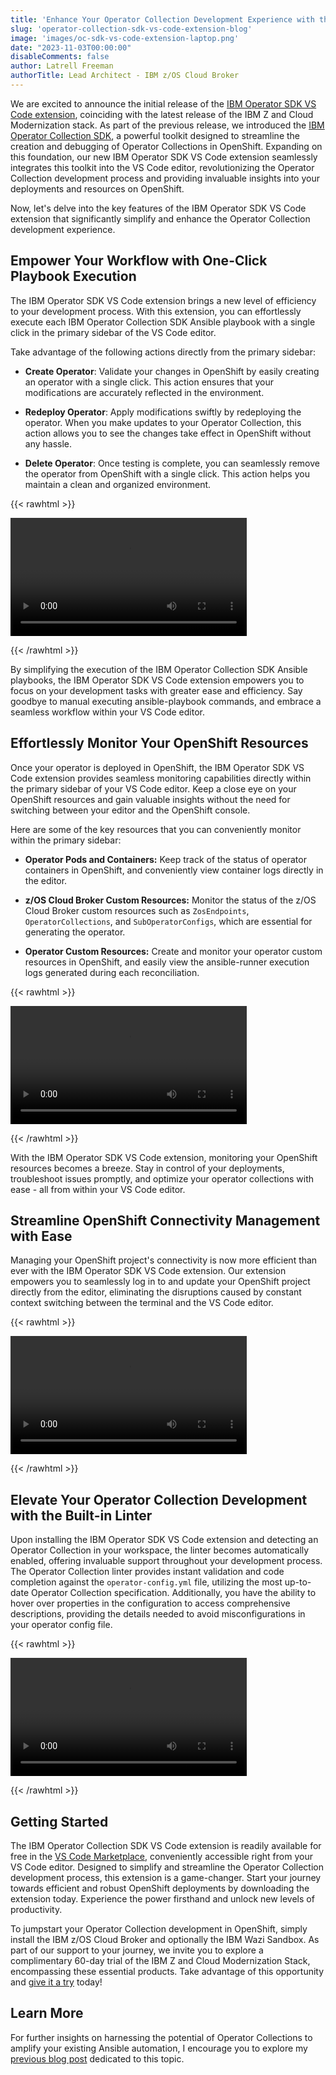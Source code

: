 ```yaml
---
title: 'Enhance Your Operator Collection Development Experience with the IBM Operator Collection SDK VS Code Extension'
slug: 'operator-collection-sdk-vs-code-extension-blog'
image: 'images/oc-sdk-vs-code-extension-laptop.png'
date: "2023-11-03T00:00:00"
disableComments: false
author: Latrell Freeman
authorTitle: Lead Architect - IBM z/OS Cloud Broker
---
```


We are excited to announce the initial release of the [IBM Operator SDK VS Code extension][oc-sdk-vs-code], coinciding with the latest release of the IBM Z and Cloud Modernization stack. As part of the previous release, we introduced the [IBM Operator Collection SDK][oc-sdk], a powerful toolkit designed to streamline the creation and debugging of Operator Collections in OpenShift. Expanding on this foundation, our new IBM Operator SDK VS Code extension seamlessly integrates this toolkit into the VS Code editor, revolutionizing the Operator Collection development process and providing invaluable insights into your deployments and resources on OpenShift. 

Now, let's delve into the key features of the IBM Operator SDK VS Code extension that significantly simplify and enhance the Operator Collection development experience.

## Empower Your Workflow with One-Click Playbook Execution

The IBM Operator SDK VS Code extension brings a new level of efficiency to your development process. With this extension, you can effortlessly execute each IBM Operator Collection SDK Ansible playbook with a single click in the primary sidebar of the VS Code editor.

Take advantage of the following actions directly from the primary sidebar:

- **Create Operator**: Validate your changes in OpenShift by easily creating an operator with a single click. This action ensures that your modifications are accurately reflected in the environment.

- **Redeploy Operator**: Apply modifications swiftly by redeploying the operator. When you make updates to your Operator Collection, this action allows you to see the changes take effect in OpenShift without any hassle.

- **Delete Operator**: Once testing is complete, you can seamlessly remove the operator from OpenShift with a single click. This action helps you maintain a clean and organized environment.

{{< rawhtml >}} 

<video width=75% controls autoplay>
    <source src="../../images/oc-sdk-vs-code-actions.mov">
</video>

{{< /rawhtml >}}

By simplifying the execution of the IBM Operator Collection SDK Ansible playbooks, the IBM Operator SDK VS Code extension empowers you to focus on your development tasks with greater ease and efficiency. Say goodbye to manual executing ansible-playbook commands, and embrace a seamless workflow within your VS Code editor.


## Effortlessly Monitor Your OpenShift Resources

Once your operator is deployed in OpenShift, the IBM Operator SDK VS Code extension provides seamless monitoring capabilities directly within the primary sidebar of your VS Code editor. Keep a close eye on your OpenShift resources and gain valuable insights without the need for switching between your editor and the OpenShift console.

Here are some of the key resources that you can conveniently monitor within the primary sidebar:

- **Operator Pods and Containers:** Keep track of the status of operator containers in OpenShift, and conveniently view container logs directly in the editor.

- **z/OS Cloud Broker Custom Resources:** Monitor the status of the z/OS Cloud Broker custom resources such as `ZosEndpoints`, `OperatorCollections`, and `SubOperatorConfigs`, which are essential for generating the operator.

- **Operator Custom Resources:** Create and monitor your operator custom resources in OpenShift, and easily view the ansible-runner execution logs generated during each reconciliation.

{{< rawhtml >}} 

<video width=75% controls autoplay>
    <source src="../../images/oc-sdk-vs-code-monitoring.mov">
</video>

{{< /rawhtml >}}

With the IBM Operator SDK VS Code extension, monitoring your OpenShift resources becomes a breeze. Stay in control of your deployments, troubleshoot issues promptly, and optimize your operator collections with ease - all from within your VS Code editor.

## Streamline OpenShift Connectivity Management with Ease

Managing your OpenShift project's connectivity is now more efficient than ever with the IBM Operator SDK VS Code extension. Our extension empowers you to seamlessly log in to and update your OpenShift project directly from the editor, eliminating the disruptions caused by constant context switching between the terminal and the VS Code editor.

{{< rawhtml >}} 

<video width=75% controls autoplay>
    <source src="../../images/oc-sdk-vs-code-ocp.mov">
</video>

{{< /rawhtml >}}

## Elevate Your Operator Collection Development with the Built-in Linter

Upon installing the IBM Operator SDK VS Code extension and detecting an Operator Collection in your workspace, the linter becomes automatically enabled, offering invaluable support throughout your development process. The Operator Collection linter provides instant validation and code completion against the `operator-config.yml` file, utilizing the most up-to-date Operator Collection specification. Additionally, you have the ability to hover over properties in the configuration to access comprehensive descriptions, providing the details needed to avoid misconfigurations in your operator config file.

{{< rawhtml >}} 

<video width=75% controls autoplay>
    <source src="../../images/oc-sdk-vs-code-linter.mov">
</video>

{{< /rawhtml >}}

## Getting Started

The IBM Operator Collection SDK VS Code extension is readily available for free in the [VS Code Marketplace][oc-sdk-vs-code], conveniently accessible right from your VS Code editor. Designed to simplify and streamline the Operator Collection development process, this extension is a game-changer. Start your journey towards efficient and robust OpenShift deployments by downloading the extension today. Experience the power firsthand and unlock new levels of productivity.

To jumpstart your Operator Collection development in OpenShift, simply install the IBM z/OS Cloud Broker and optionally the IBM Wazi Sandbox. As part of our support to your journey, we invite you to explore a complimentary 60-day trial of the IBM Z and Cloud Modernization Stack, encompassing these essential products. Take advantage of this opportunity and [give it a try][trial-link] today!

## Learn More

For further insights on harnessing the potential of Operator Collections to amplify your existing Ansible automation, I encourage you to explore my [previous blog post](../operator-collection-blog) dedicated to this topic.

[oc-sdk]:https://github.com/IBM/operator-collection-sdk/tree/main/ibm/operator_collection_sdk
[oc-sdk-vs-code]:https://marketplace.visualstudio.com/items?itemName=IBM.operator-collection-sdk
[trial-link]:https://www.ibm.com/account/reg/us-en/signup?formid=urx-51680
